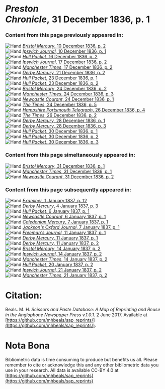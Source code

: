 # *Preston Chronicle*, 31 December 1836, p. 1  
  
### Content from this page previously appeared in:  
![Hand](http://scissorsandpaste.net/wp-content/uploads/2017/06/smallhandpointer.png) [*Bristol Mercury*, 10 December 1836, p. 2](https://mhbeals.github.io/sap_html/Bristol-Mercury/Bristol-Mercury-10-December-1836-p-2)  
![Hand](http://scissorsandpaste.net/wp-content/uploads/2017/06/smallhandpointer.png) [*Ipswich Journal*, 10 December 1836, p. 1](https://mhbeals.github.io/sap_html/Ipswich-Journal/Ipswich-Journal-10-December-1836-p-1)  
![Hand](http://scissorsandpaste.net/wp-content/uploads/2017/06/smallhandpointer.png) [*Hull Packet*, 16 December 1836, p. 2](https://mhbeals.github.io/sap_html/Hull-Packet/Hull-Packet-16-December-1836-p-2)  
![Hand](http://scissorsandpaste.net/wp-content/uploads/2017/06/smallhandpointer.png) [*Ipswich Journal*, 17 December 1836, p. 2](https://mhbeals.github.io/sap_html/Ipswich-Journal/Ipswich-Journal-17-December-1836-p-2)  
![Hand](http://scissorsandpaste.net/wp-content/uploads/2017/06/smallhandpointer.png) [*Manchester Times*, 17 December 1836, p. 2](https://mhbeals.github.io/sap_html/Manchester-Times/Manchester-Times-17-December-1836-p-2)  
![Hand](http://scissorsandpaste.net/wp-content/uploads/2017/06/smallhandpointer.png) [*Derby Mercury*, 21 December 1836, p. 2](https://mhbeals.github.io/sap_html/Derby-Mercury/Derby-Mercury-21-December-1836-p-2)  
![Hand](http://scissorsandpaste.net/wp-content/uploads/2017/06/smallhandpointer.png) [*Hull Packet*, 23 December 1836, p. 1](https://mhbeals.github.io/sap_html/Hull-Packet/Hull-Packet-23-December-1836-p-1)  
![Hand](http://scissorsandpaste.net/wp-content/uploads/2017/06/smallhandpointer.png) [*Hull Packet*, 23 December 1836, p. 2](https://mhbeals.github.io/sap_html/Hull-Packet/Hull-Packet-23-December-1836-p-2)  
![Hand](http://scissorsandpaste.net/wp-content/uploads/2017/06/smallhandpointer.png) [*Bristol Mercury*, 24 December 1836, p. 2](https://mhbeals.github.io/sap_html/Bristol-Mercury/Bristol-Mercury-24-December-1836-p-2)  
![Hand](http://scissorsandpaste.net/wp-content/uploads/2017/06/smallhandpointer.png) [*Manchester Times*, 24 December 1836, p. 3](https://mhbeals.github.io/sap_html/Manchester-Times/Manchester-Times-24-December-1836-p-3)  
![Hand](http://scissorsandpaste.net/wp-content/uploads/2017/06/smallhandpointer.png) [*Newcastle Courant*, 24 December 1836, p. 1](https://mhbeals.github.io/sap_html/Newcastle-Courant/Newcastle-Courant-24-December-1836-p-1)  
![Hand](http://scissorsandpaste.net/wp-content/uploads/2017/06/smallhandpointer.png) [*The Times*, 24 December 1836, p. 5](https://mhbeals.github.io/sap_html/The-Times/The-Times-24-December-1836-p-5)  
![Hand](http://scissorsandpaste.net/wp-content/uploads/2017/06/smallhandpointer.png) [*Hampshire Portsmouth Telegraph*, 26 December 1836, p. 4](https://mhbeals.github.io/sap_html/Hampshire-Portsmouth-Telegraph/Hampshire-Portsmouth-Telegraph-26-December-1836-p-4)  
![Hand](http://scissorsandpaste.net/wp-content/uploads/2017/06/smallhandpointer.png) [*The Times*, 26 December 1836, p. 2](https://mhbeals.github.io/sap_html/The-Times/The-Times-26-December-1836-p-2)  
![Hand](http://scissorsandpaste.net/wp-content/uploads/2017/06/smallhandpointer.png) [*Derby Mercury*, 28 December 1836, p. 1](https://mhbeals.github.io/sap_html/Derby-Mercury/Derby-Mercury-28-December-1836-p-1)  
![Hand](http://scissorsandpaste.net/wp-content/uploads/2017/06/smallhandpointer.png) [*Derby Mercury*, 28 December 1836, p. 3](https://mhbeals.github.io/sap_html/Derby-Mercury/Derby-Mercury-28-December-1836-p-3)  
![Hand](http://scissorsandpaste.net/wp-content/uploads/2017/06/smallhandpointer.png) [*Hull Packet*, 30 December 1836, p. 1](https://mhbeals.github.io/sap_html/Hull-Packet/Hull-Packet-30-December-1836-p-1)  
![Hand](http://scissorsandpaste.net/wp-content/uploads/2017/06/smallhandpointer.png) [*Hull Packet*, 30 December 1836, p. 2](https://mhbeals.github.io/sap_html/Hull-Packet/Hull-Packet-30-December-1836-p-2)  
![Hand](http://scissorsandpaste.net/wp-content/uploads/2017/06/smallhandpointer.png) [*Hull Packet*, 30 December 1836, p. 3](https://mhbeals.github.io/sap_html/Hull-Packet/Hull-Packet-30-December-1836-p-3)  
  
### Content from this page simeltaneously appeared in:  
![Hand](http://scissorsandpaste.net/wp-content/uploads/2017/06/smallhandpointer.png) [*Bristol Mercury*, 31 December 1836, p. 1](https://mhbeals.github.io/sap_html/Bristol-Mercury/Bristol-Mercury-31-December-1836-p-1)  
![Hand](http://scissorsandpaste.net/wp-content/uploads/2017/06/smallhandpointer.png) [*Manchester Times*, 31 December 1836, p. 1](https://mhbeals.github.io/sap_html/Manchester-Times/Manchester-Times-31-December-1836-p-1)  
![Hand](http://scissorsandpaste.net/wp-content/uploads/2017/06/smallhandpointer.png) [*Newcastle Courant*, 31 December 1836, p. 2](https://mhbeals.github.io/sap_html/Newcastle-Courant/Newcastle-Courant-31-December-1836-p-2)  
  
### Content from this page subsequently appeared in:  
![Hand](http://scissorsandpaste.net/wp-content/uploads/2017/06/smallhandpointer.png) [*Examiner*, 1 January 1837, p. 12](https://mhbeals.github.io/sap_html/Examiner/Examiner-1-January-1837-p-12)  
![Hand](http://scissorsandpaste.net/wp-content/uploads/2017/06/smallhandpointer.png) [*Derby Mercury*, 4 January 1837, p. 3](https://mhbeals.github.io/sap_html/Derby-Mercury/Derby-Mercury-4-January-1837-p-3)  
![Hand](http://scissorsandpaste.net/wp-content/uploads/2017/06/smallhandpointer.png) [*Hull Packet*, 6 January 1837, p. 1](https://mhbeals.github.io/sap_html/Hull-Packet/Hull-Packet-6-January-1837-p-1)  
![Hand](http://scissorsandpaste.net/wp-content/uploads/2017/06/smallhandpointer.png) [*Newcastle Courant*, 6 January 1837, p. 1](https://mhbeals.github.io/sap_html/Newcastle-Courant/Newcastle-Courant-6-January-1837-p-1)  
![Hand](http://scissorsandpaste.net/wp-content/uploads/2017/06/smallhandpointer.png) [*Caledonian Mercury*, 7 January 1837, p. 1](https://mhbeals.github.io/sap_html/Caledonian-Mercury/Caledonian-Mercury-7-January-1837-p-1)  
![Hand](http://scissorsandpaste.net/wp-content/uploads/2017/06/smallhandpointer.png) [*Jackson's Oxford Journal*, 7 January 1837, p. 1](https://mhbeals.github.io/sap_html/Jackson's-Oxford-Journal/Jackson's-Oxford-Journal-7-January-1837-p-1)  
![Hand](http://scissorsandpaste.net/wp-content/uploads/2017/06/smallhandpointer.png) [*Freeman's Journal*, 11 January 1837, p. 1](https://mhbeals.github.io/sap_html/Freeman's-Journal/Freeman's-Journal-11-January-1837-p-1)  
![Hand](http://scissorsandpaste.net/wp-content/uploads/2017/06/smallhandpointer.png) [*Derby Mercury*, 11 January 1837, p. 1](https://mhbeals.github.io/sap_html/Derby-Mercury/Derby-Mercury-11-January-1837-p-1)  
![Hand](http://scissorsandpaste.net/wp-content/uploads/2017/06/smallhandpointer.png) [*Derby Mercury*, 11 January 1837, p. 2](https://mhbeals.github.io/sap_html/Derby-Mercury/Derby-Mercury-11-January-1837-p-2)  
![Hand](http://scissorsandpaste.net/wp-content/uploads/2017/06/smallhandpointer.png) [*Bristol Mercury*, 14 January 1837, p. 2](https://mhbeals.github.io/sap_html/Bristol-Mercury/Bristol-Mercury-14-January-1837-p-2)  
![Hand](http://scissorsandpaste.net/wp-content/uploads/2017/06/smallhandpointer.png) [*Ipswich Journal*, 14 January 1837, p. 2](https://mhbeals.github.io/sap_html/Ipswich-Journal/Ipswich-Journal-14-January-1837-p-2)  
![Hand](http://scissorsandpaste.net/wp-content/uploads/2017/06/smallhandpointer.png) [*Manchester Times*, 14 January 1837, p. 2](https://mhbeals.github.io/sap_html/Manchester-Times/Manchester-Times-14-January-1837-p-2)  
![Hand](http://scissorsandpaste.net/wp-content/uploads/2017/06/smallhandpointer.png) [*Hull Packet*, 20 January 1837, p. 2](https://mhbeals.github.io/sap_html/Hull-Packet/Hull-Packet-20-January-1837-p-2)  
![Hand](http://scissorsandpaste.net/wp-content/uploads/2017/06/smallhandpointer.png) [*Ipswich Journal*, 21 January 1837, p. 2](https://mhbeals.github.io/sap_html/Ipswich-Journal/Ipswich-Journal-21-January-1837-p-2)  
![Hand](http://scissorsandpaste.net/wp-content/uploads/2017/06/smallhandpointer.png) [*Manchester Times*, 21 January 1837, p. 2](https://mhbeals.github.io/sap_html/Manchester-Times/Manchester-Times-21-January-1837-p-2)  


# Citation: 

Beals. M. H. *Scissors and Paste Database: A Map of Reprinting and Reuse in the Anglophone Newspaper Press v.1.0.1.* 2 June 2017. Available at [https://github.com/mhbeals/sap_reprints/](https://github.com/mhbeals/sap_reprints/). 

# Nota Bona

Bibliometric data is time consuming to produce but benefits us all. Please remember to cite or acknowledge this and any other bibliometric data you use in your research. All data is available CC-BY 4.0 at [https://github.com/mhbeals/sap_reprints](https://github.com/mhbeals/sap_reprints)
